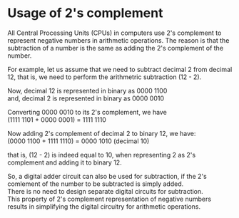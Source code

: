 #                               Usage of 2's complement

All Central Processing Units (CPUs) in computers use 2's complement to represent negative numbers in arithmetic operations. The reason is that the subtraction of a number is the same as adding the 2's complement of the number.  

For example, let us assume that we need to subtract decimal 2 from  decimal 12, that is, we need to perform the arithmetric subtraction (12 - 2).

Now, decimal 12 is represented in binary as 0000 1100  
and, decimal 2  is represented in binary as 0000 0010

Converting 0000 0010 to its 2's complement, we have  
(1111 1101 + 0000 0001) = 1111 1110  

Now adding 2's complement of decimal 2 to binary 12, we have:  
(0000 1100 + 1111 1110) = 0000 1010 (decimal 10)

that is, (12 - 2) is indeed equal to 10, when representing 2 as 2's complement and adding it to binary 12.

So, a digital adder circuit can also be used for subtraction, if the 2's comlement of the number to be subtracted is simply added.   
There is no need to design separate digital circuits for subtraction.   
This property of 2's complement representation of negative numbers results in simplifying the digital circuitry for arithmetic operations.


